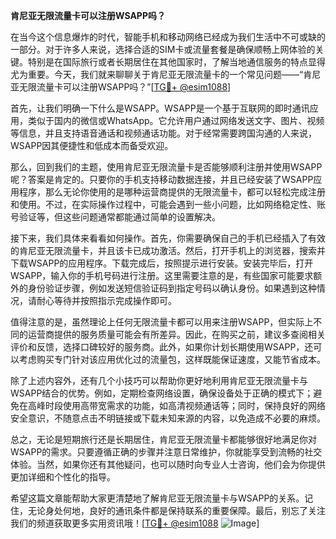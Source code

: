 **肯尼亚无限流量卡可以注册WSAPP吗？**

在当今这个信息爆炸的时代，智能手机和移动网络已经成为我们生活中不可或缺的一部分。对于许多人来说，选择合适的SIM卡或流量套餐是确保顺畅上网体验的关键。特别是在国际旅行或者长期居住在其他国家时，了解当地通信服务的特点显得尤为重要。今天，我们就来聊聊关于肯尼亚无限流量卡的一个常见问题——“肯尼亚无限流量卡可以注册WSAPP吗？”[[TG💪+ @esim1088](https://t.me/s/esim1088)]

首先，让我们明确一下什么是WSAPP。WSAPP是一个基于互联网的即时通讯应用，类似于国内的微信或WhatsApp。它允许用户通过网络发送文字、图片、视频等信息，并且支持语音通话和视频通话功能。对于经常需要跨国沟通的人来说，WSAPP因其便捷性和低成本而备受欢迎。

那么，回到我们的主题，使用肯尼亚无限流量卡是否能够顺利注册并使用WSAPP呢？答案是肯定的。只要你的手机支持移动数据连接，并且已经安装了WSAPP应用程序，那么无论你使用的是哪种运营商提供的无限流量卡，都可以轻松完成注册和使用。不过，在实际操作过程中，可能会遇到一些小问题，比如网络稳定性、账号验证等，但这些问题通常都能通过简单的设置解决。

接下来，我们具体来看看如何操作。首先，你需要确保自己的手机已经插入了有效的肯尼亚无限流量卡，并且该卡已成功激活。然后，打开手机上的浏览器，搜索并下载WSAPP的应用程序。下载完成后，按照提示进行安装。安装完毕后，打开WSAPP，输入你的手机号码进行注册。这里需要注意的是，有些国家可能要求额外的身份验证步骤，例如发送短信验证码到指定号码以确认身份。如果遇到这种情况，请耐心等待并按照指示完成操作即可。

值得注意的是，虽然理论上任何无限流量卡都可以用来注册WSAPP，但实际上不同的运营商提供的服务质量可能会有所差异。因此，在购买之前，建议多查阅相关评价和反馈，选择口碑较好的服务商。此外，如果你计划长期使用WSAPP，还可以考虑购买专门针对该应用优化过的流量包，这样既能保证速度，又能节省成本。

除了上述内容外，还有几个小技巧可以帮助你更好地利用肯尼亚无限流量卡与WSAPP结合的优势。例如，定期检查网络设置，确保设备处于正确的模式下；避免在高峰时段使用高带宽需求的功能，如高清视频通话等；同时，保持良好的网络安全意识，不随意点击不明链接或下载未知来源的内容，以免造成不必要的麻烦。

总之，无论是短期旅行还是长期居住，肯尼亚无限流量卡都能够很好地满足你对WSAPP的需求。只要遵循正确的步骤并注意日常维护，你就能享受到流畅的社交体验。当然，如果你还有其他疑问，也可以随时向专业人士咨询，他们会为你提供更加详细和个性化的指导。

希望这篇文章能帮助大家更清楚地了解肯尼亚无限流量卡与WSAPP的关系。记住，无论身处何地，良好的通讯条件都是保持联系的重要保障。最后，别忘了关注我们的频道获取更多实用资讯哦！[[TG💪+ @esim1088](https://t.me/s/esim1088) ![Image](https://i.postimg.cc/4NQfJmqS/Snipaste-2025-05-13-00-14-12.png)]